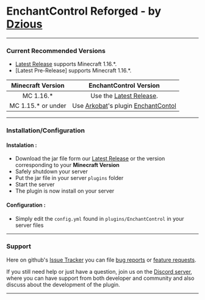 # EnchantControl Reforged - by [Dzious]
___

### Current Recommended Versions
* [Latest Release] supports Minecraft 1.16.*.
* [Latest Pre-Release] supports Minecraft 1.16.*.

| Minecraft Version | EnchantControl Version |
|:----:|:----:|
| MC 1.16.* | Use the [Latest Release]. |
| MC 1.15.* or under| Use [Arkobat]'s plugin [EnchantContol] |

___

### Installation/Configuration

#### **Instalation :**
- Download the jar file form our [Latest Release] or the version corresponding to your **Minecraft Version**
- Safely shutdown your server
- Put the jar file in your server `plugins` folder
- Start the server
- The plugin is now install on your server

#### **Configuration :**
 - Simply edit the `config.yml` found in `plugins/EnchantControl` in your server files

___

### Support

Here on github's [Issue Tracker] you can file [bug reports] or [feature requests].

If you still need help or just have a question, join us on the [Discord server], where you can have support from both developer and community and also discuss about the  development of the plugin.

___


[Dzious]: https://github.com/Dzious

[Arkobat]: https://github.com/Arkobat
[EnchantContol]: https://www.spigotmc.org/resources/enchantcontrol-1-8-1-14-take-back-control-over-all-enchants-on-your-server.55084

[Latest Release]: https://github.com/Dzious/EnchantControl/releases/tag/v1.0.0 
<!-- [Latest Pre-Release] -->

[Issue Tracker]: https://github.com/Dzious/EnchantControl/issues
[bug reports]: https://github.com/Dzious/EnchantControl/issues/new?assignees=&labels=bug&template=bug_report.md&title=
[feature requests]: https://github.com/Dzious/EnchantControl/issues/new?assignees=&labels=enhancement&template=feature_request.md&title=
<!-- [general questions] -->
[Discord server]: https://discord.gg/MNAeetQV4C
